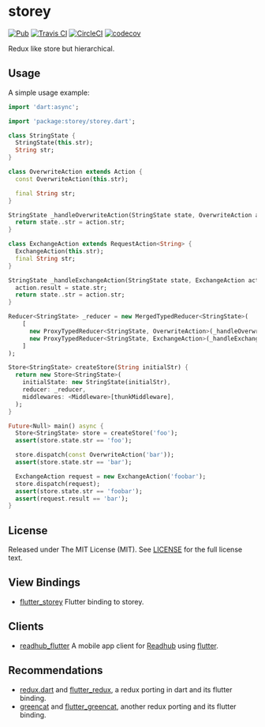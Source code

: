 # storey
[![Pub](https://img.shields.io/pub/v/storey.svg)](https://pub.dartlang.org/packages/storey)
[![Travis CI](https://travis-ci.org/kezhuw/storey.svg?branch=master)](https://travis-ci.org/kezhuw/storey)
[![CircleCI](https://circleci.com/gh/kezhuw/storey.svg?style=svg)](https://circleci.com/gh/kezhuw/storey)
[![codecov](https://codecov.io/gh/kezhuw/storey/branch/master/graph/badge.svg)](https://codecov.io/gh/kezhuw/storey)

Redux like store but hierarchical.

## Usage

A simple usage example:

```dart
import 'dart:async';

import 'package:storey/storey.dart';

class StringState {
  StringState(this.str);
  String str;
}

class OverwriteAction extends Action {
  const OverwriteAction(this.str);

  final String str;
}

StringState _handleOverwriteAction(StringState state, OverwriteAction action) {
  return state..str = action.str;
}

class ExchangeAction extends RequestAction<String> {
  ExchangeAction(this.str);
  final String str;
}

StringState _handleExchangeAction(StringState state, ExchangeAction action) {
  action.result = state.str;
  return state..str = action.str;
}

Reducer<StringState> _reducer = new MergedTypedReducer<StringState>(
    [
      new ProxyTypedReducer<StringState, OverwriteAction>(_handleOverwriteAction),
      new ProxyTypedReducer<StringState, ExchangeAction>(_handleExchangeAction),
    ]
);

Store<StringState> createStore(String initialStr) {
  return new Store<StringState>(
    initialState: new StringState(initialStr),
    reducer: _reducer,
    middlewares: <Middleware>[thunkMiddleware],
  );
}

Future<Null> main() async {
  Store<StringState> store = createStore('foo');
  assert(store.state.str == 'foo');

  store.dispatch(const OverwriteAction('bar'));
  assert(store.state.str == 'bar');

  ExchangeAction request = new ExchangeAction('foobar');
  store.dispatch(request);
  assert(store.state.str == 'foobar');
  assert(request.result == 'bar');
}
```

## License
Released under The MIT License (MIT). See [LICENSE](LICENSE) for the full license text.

## View Bindings

* [flutter_storey][] Flutter binding to storey.

## Clients

* [readhub_flutter][] A mobile app client for [Readhub][] using [flutter][].

## Recommendations

* [redux.dart][] and [flutter_redux][], a redux porting in dart and its flutter binding.
* [greencat][] and [flutter_greencat][], another redux porting and its flutter binding.

[readhub_flutter]: https://github.com/kezhuw/readhub_flutter
[Readhub]: https://readhub.me
[flutter]: https://flutter.io
[flutter_storey]: https://github.com/kezhuw/flutter_storey

[redux.dart]: https://github.com/johnpryan/redux.dart
[flutter_redux]: https://github.com/brianegan/flutter_redux

[greencat]: https://github.com/alexeieleusis/greencat
[flutter_greencat]: https://gitlab.com/brianegan/flutter_greencat
